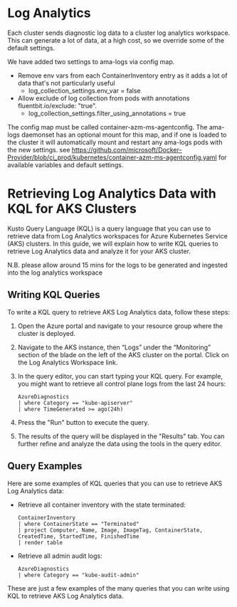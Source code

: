 # Log Analytics

Each cluster sends diagnostic log data to a cluster log analytics workspace.
This can generate a lot of data, at a high cost, so we override some of the default settings.

We have added two settings to ama-logs via config map.
- Remove env vars from each ContainerInventory entry as it adds a lot of data that's not particularly useful
    - log_collection_settings.env_var = false
- Allow exclude of log collection from pods with annotations fluentbit.io/exclude: "true".
    - log_collection_settings.filter_using_annotations = true

The config map must be called container-azm-ms-agentconfig.
The ama-logs daemonset has an optional mount for this map, and if one is loaded to the cluster it will automatically mount and restart any ama-logs pods with the new settings.
see https://github.com/microsoft/Docker-Provider/blob/ci_prod/kubernetes/container-azm-ms-agentconfig.yaml for available variables and default settings.

# Retrieving Log Analytics Data with KQL for AKS Clusters

Kusto Query Language (KQL) is a query language that you can use to retrieve data from Log Analytics workspaces for Azure Kubernetes Service (AKS) clusters. In this guide, we will explain how to write KQL queries to retrieve Log Analytics data and analyze it for your AKS cluster.

N.B. please allow around 15 mins for the logs to be generated and ingested into the log analytics workspace

## Writing KQL Queries

To write a KQL query to retrieve AKS Log Analytics data, follow these steps:

1. Open the Azure portal and navigate to your resource group where the cluster is deployed.

2. Navigate to the AKS instance, then “Logs” under the “Monitoring” section of the blade on the left of the AKS cluster on the portal. Click on the Log Analytics Workspace link.

3. In the query editor, you can start typing your KQL query. For example, you might want to retrieve all control plane logs from the last 24 hours:

    ```
    AzureDiagnostics
    | where Category == "kube-apiserver"
    | where TimeGenerated >= ago(24h)
    ```

4. Press the "Run" button to execute the query.

5. The results of the query will be displayed in the "Results" tab. You can further refine and analyze the data using the tools in the query editor.

## Query Examples

Here are some examples of KQL queries that you can use to retrieve AKS Log Analytics data:

- Retrieve all container inventory with the state terminated:

    ```
    ContainerInventory
    | where ContainerState == "Terminated"
    | project Computer, Name, Image, ImageTag, ContainerState, CreatedTime, StartedTime, FinishedTime
    | render table

    ```

- Retrieve all admin audit logs:

    ```
    AzureDiagnostics
    | where Category == "kube-audit-admin"
    ```

These are just a few examples of the many queries that you can write using KQL to retrieve AKS Log Analytics data.
